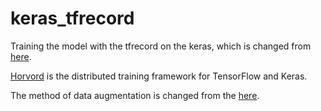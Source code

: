 # keras_tfrecord
Training the model with the tfrecord on the keras, which is changed from [here](https://github.com/keras-team/keras/blob/master/examples/mnist_tfrecord.py).

[Horvord](https://github.com/uber/horovod) is the distributed training framework for TensorFlow and Keras.

The method of data augmentation  is changed from the [here](https://github.com/tensorflow/models/blob/master/tutorials/image/cifar10/cifar10_input.py).
